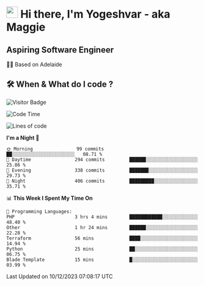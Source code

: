 <h1><img src="https://emojis.slackmojis.com/emojis/images/1531849430/4246/blob-sunglasses.gif?1531849430" width="30"/> Hi there, I'm Yogeshvar - aka Maggie</h1>

## Aspiring Software Engineer
🏂🏻  Based on Adelaide 

## 🛠 When & What do I code ?  

![Visitor Badge](https://visitor-badge.feriirawann.repl.co?username=yogeshvar&repo=yogeshvar&label=Visitors&style=plastic&color=%23457BFF&contentType=svg)

<!--START_SECTION:waka-->
![Code Time](http://img.shields.io/badge/Code%20Time-2%2C411%20hrs%2057%20mins-blue)

![Lines of code](https://img.shields.io/badge/From%20Hello%20World%20I%27ve%20Written-4.0%20million%20lines%20of%20code-blue)

**I'm a Night 🦉** 

```text
🌞 Morning                99 commits          ██░░░░░░░░░░░░░░░░░░░░░░░   08.71 % 
🌆 Daytime                294 commits         ██████░░░░░░░░░░░░░░░░░░░   25.86 % 
🌃 Evening                338 commits         ███████░░░░░░░░░░░░░░░░░░   29.73 % 
🌙 Night                  406 commits         █████████░░░░░░░░░░░░░░░░   35.71 % 
```


📊 **This Week I Spent My Time On** 

```text
💬 Programming Languages: 
PHP                      3 hrs 4 mins        ████████████░░░░░░░░░░░░░   48.40 % 
Other                    1 hr 24 mins        ██████░░░░░░░░░░░░░░░░░░░   22.28 % 
Terraform                56 mins             ████░░░░░░░░░░░░░░░░░░░░░   14.94 % 
Python                   25 mins             ██░░░░░░░░░░░░░░░░░░░░░░░   06.75 % 
Blade Template           15 mins             █░░░░░░░░░░░░░░░░░░░░░░░░   03.99 % 
```


 Last Updated on 10/12/2023 07:08:17 UTC
<!--END_SECTION:waka-->
